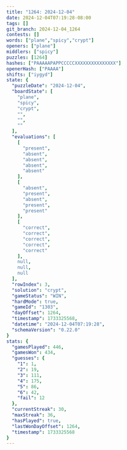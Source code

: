 ```yaml
---
title: "1264: 2024-12-04"
date: 2024-12-04T07:19:28-08:00
tags: []
git_branch: 2024-12-04_1264
contests: []
words: ["plane","spicy","crypt"]
openers: ["plane"]
middlers: ["spicy"]
puzzles: [1264]
hashes: ["PAAAAAPAPPCCCCCXXXXXXXXXXXXXXX"]
openerHash: ["PAAAA"]
shifts: ["iygyd"]
state: {
  "puzzleDate": "2024-12-04",
  "boardState": [
    "plane",
    "spicy",
    "crypt",
    "",
    "",
    ""
  ],
  "evaluations": [
    [
      "present",
      "absent",
      "absent",
      "absent",
      "absent"
    ],
    [
      "absent",
      "present",
      "absent",
      "present",
      "present"
    ],
    [
      "correct",
      "correct",
      "correct",
      "correct",
      "correct"
    ],
    null,
    null,
    null
  ],
  "rowIndex": 3,
  "solution": "crypt",
  "gameStatus": "WIN",
  "hardMode": true,
  "gameId": "1303",
  "dayOffset": 1264,
  "timestamp": 1733325568,
  "datetime": "2024-12-04T07:19:28",
  "schemaVersion": "0.22.0"
}
stats: {
  "gamesPlayed": 446,
  "gamesWon": 434,
  "guesses": {
    "1": 1,
    "2": 19,
    "3": 111,
    "4": 175,
    "5": 86,
    "6": 42,
    "fail": 12
  },
  "currentStreak": 30,
  "maxStreak": 36,
  "hasPlayed": true,
  "lastWonDayOffset": 1264,
  "timestamp": 1733325568
}
---
```

<!-- more -->
